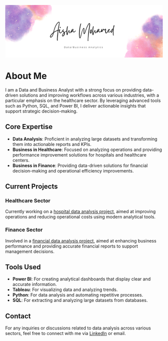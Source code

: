 ![Welcome Header](Header.png)

# About Me

I am a Data and Business Analyst with a strong focus on providing data-driven solutions and improving workflows across various industries, with a particular emphasis on the healthcare sector. By leveraging advanced tools such as Python, SQL, and Power BI, I deliver actionable insights that support strategic decision-making.

## Core Expertise

- **Data Analysis**: Proficient in analyzing large datasets and transforming them into actionable reports and KPIs.
- **Business in Healthcare**: Focused on analyzing operations and providing performance improvement solutions for hospitals and healthcare centers.
- **Business in Finance**: Providing data-driven solutions for financial decision-making and operational efficiency improvements.

## Current Projects

### Healthcare Sector
Currently working on a [hospital data analysis project](#), aimed at improving operations and reducing operational costs using modern analytical tools.

### Finance Sector
Involved in a [financial data analysis project](#), aimed at enhancing business performance and providing accurate financial reports to support management decisions.

## Tools Used

- **Power BI**: For creating analytical dashboards that display clear and accurate information.
- **Tableau**: For visualizing data and analyzing trends.
- **Python**: For data analysis and automating repetitive processes.
- **SQL**: For extracting and analyzing large datasets from databases.

## Contact
For any inquiries or discussions related to data analysis across various sectors, feel free to connect with me via [LinkedIn](#) or email.
